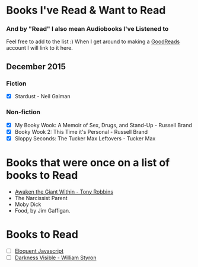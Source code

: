 # Books I've Read & Want to Read
### And by "Read" I also mean Audiobooks I've Listened to

Feel free to add to the list :) When I get around to making a [GoodReads](https://www.goodreads.com/) account I will link to it here.

## December 2015
### Fiction
- [x] Stardust - Neil Gaiman

### Non-fiction
- [x] My Booky Wook: A Memoir of Sex, Drugs, and Stand-Up - Russell Brand
- [x] Booky Wook 2: This Time it's Personal - Russell Brand
- [x] Sloppy Seconds: The Tucker Max Leftovers - Tucker Max

# Books that were once on a list of books to Read
- [Awaken the Giant Within - Tony Robbins](https://archive.org/details/AwakenTheGiantWithin)
- The Narcissist Parent
- Moby Dick
- Food, by Jim Gaffigan.

# Books to Read

- [ ] [Eloquent Javascript](http://eloquentjavascript.net/)
- [ ] [Darkness Visible - William Styron](https://en.wikipedia.org/wiki/Darkness_Visible_(memoir))
